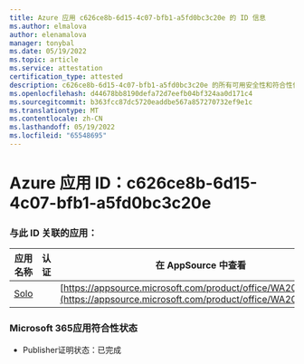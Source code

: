 ```yaml
---
title: Azure 应用 c626ce8b-6d15-4c07-bfb1-a5fd0bc3c20e 的 ID 信息
ms.author: elmalova
author: elenamalova
manager: tonybal
ms.date: 05/19/2022
ms.topic: article
ms.service: attestation
certification_type: attested
description: c626ce8b-6d15-4c07-bfb1-a5fd0bc3c20e 的所有可用安全性和符合性信息。
ms.openlocfilehash: d44678bb8190defa72d7eefb04bf324aa0d171c4
ms.sourcegitcommit: b363fcc87dc5720eaddbe567a857270732ef9e1c
ms.translationtype: MT
ms.contentlocale: zh-CN
ms.lasthandoff: 05/19/2022
ms.locfileid: "65548695"
---
```

# <a name="azure-app-id-c626ce8b-6d15-4c07-bfb1-a5fd0bc3c20e"></a>Azure 应用 ID：c626ce8b-6d15-4c07-bfb1-a5fd0bc3c20e


### <a name="apps-associated-with-this-id"></a>与此 ID 关联的应用：
| **应用名称** | **认证** | **在 AppSource 中查看** |
|--------------|---------------|-----------------------|
| [Solo](../forward/WA200003826.md) |  | [https://appsource.microsoft.com/product/office/WA200003826](https://appsource.microsoft.com/product/office/WA200003826) |

### <a name="microsoft-365-app-compliance-status"></a>Microsoft 365应用符合性状态
- Publisher证明状态：已完成

